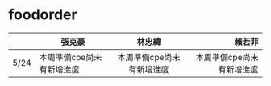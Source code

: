 # foodorder
|| 張克豪 | 林忠緯 | 賴若菲 |
|------|-------|:-------:|--------:|
|5/24| 本周準備cpe尚未有新增進度   |  本周準備cpe尚未有新增進度  |   本周準備cpe尚未有新增進度 |

